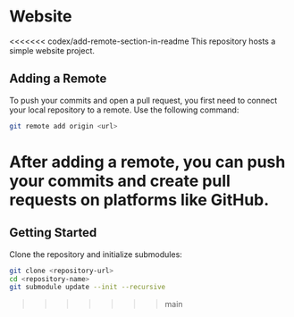 # Website




<<<<<<< codex/add-remote-section-in-readme
This repository hosts a simple website project.

## Adding a Remote
To push your commits and open a pull request, you first need to connect your local repository to a remote. Use the following command:

```bash
git remote add origin <url>
```

After adding a remote, you can push your commits and create pull requests on platforms like GitHub.
=======
## Getting Started

Clone the repository and initialize submodules:

```bash
git clone <repository-url>
cd <repository-name>
git submodule update --init --recursive
```

>>>>>>> main
